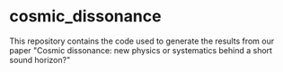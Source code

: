 # cosmic_dissonance
This repository contains the code used to generate the results from our paper "Cosmic dissonance: new physics or systematics behind a short sound horizon?"
